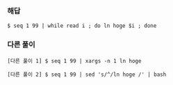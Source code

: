 ### 해답

```
$ seq 1 99 | while read i ; do ln hoge $i ; done
```

### 다른 풀이

```
[다른 풀이 1] $ seq 1 99 | xargs -n 1 ln hoge

[다른 풀이 2] $ seq 1 99 | sed 's/^/ln hoge /' | bash
```
